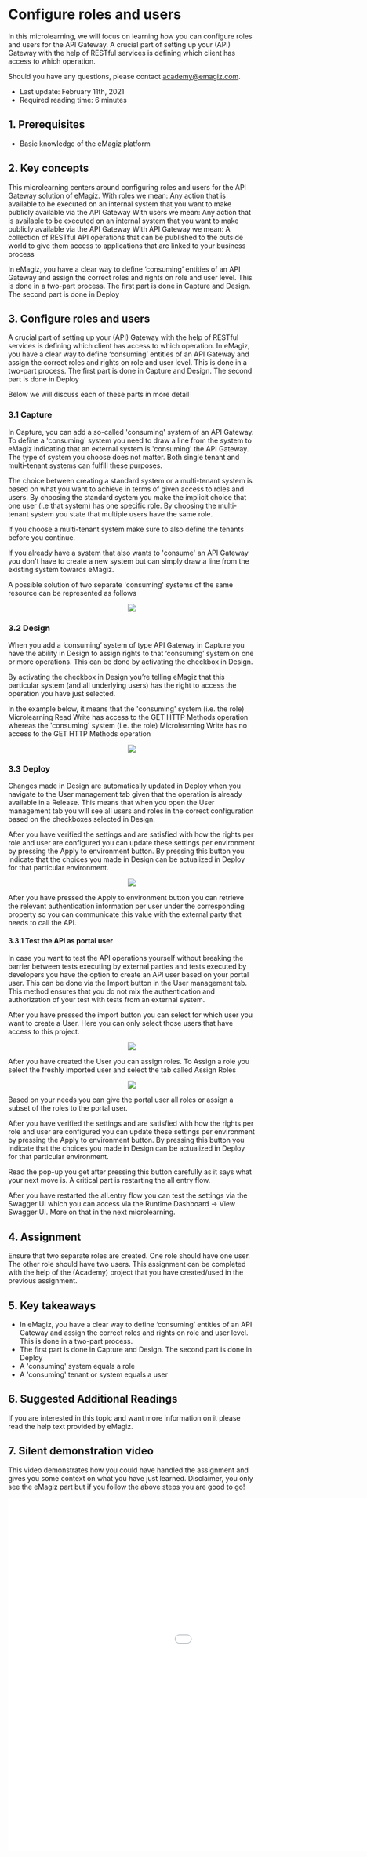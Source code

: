 # Configure roles and users

In this microlearning, we will focus on learning how you can configure roles and users for the API Gateway.
A crucial part of setting up your (API) Gateway with the help of RESTful services is defining which client has access to which operation.

Should you have any questions, please contact academy@emagiz.com.

- Last update: February 11th, 2021
- Required reading time: 6 minutes

## 1. Prerequisites
- Basic knowledge of the eMagiz platform

## 2. Key concepts
This microlearning centers around configuring roles and users for the API Gateway solution of eMagiz.
With roles we mean: Any action that is available to be executed on an internal system that you want to make publicly available via the API Gateway
With users we mean: Any action that is available to be executed on an internal system that you want to make publicly available via the API Gateway
With API Gateway we mean: A collection of RESTful API operations that can be published to the outside world to give them access to applications that are linked to your business process

In eMagiz, you have a clear way to define ‘consuming’ entities of an API Gateway and assign the correct roles and rights on role and user level. This is done in a two-part process.
The first part is done in Capture and Design. The second part is done in Deploy

## 3. Configure roles and users

A crucial part of setting up your (API) Gateway with the help of RESTful services is defining which client has access to which operation.
In eMagiz, you have a clear way to define ‘consuming’ entities of an API Gateway and assign the correct roles and rights on role and user level. This is done in a two-part process.
The first part is done in Capture and Design. The second part is done in Deploy

Below we will discuss each of these parts in more detail

### 3.1 Capture

In Capture, you can add a so-called 'consuming' system of an API Gateway. 
To define a 'consuming' system you need to draw a line from the system to eMagiz indicating that an external system is 'consuming' the API Gateway.
The type of system you choose does not matter. Both single tenant and multi-tenant systems can fulfill these purposes.

The choice between creating a standard system or a multi-tenant system is based on what you want to achieve in terms of given access to roles and users.
By choosing the standard system you make the implicit choice that one user (i.e that system) has one specific role. 
By choosing the multi-tenant system you state that multiple users have the same role.

If you choose a multi-tenant system make sure to also define the tenants before you continue.

If you already have a system that also wants to 'consume' an API Gateway you don't have to create a new system but can simply draw a line from the existing system towards eMagiz.

A possible solution of two separate 'consuming' systems of the same resource can be represented as follows

<p align="center"><img src="../../img/microlearning/ml-configure-roles-and-users--capture-filled-in-consuming-systems.png"></p>

### 3.2 Design

When you add a ‘consuming’ system of type API Gateway in Capture you have the ability in Design to assign rights to that ‘consuming’ system on one or more operations. 
This can be done by activating the checkbox in Design. 

By activating the checkbox in Design you’re telling eMagiz that this particular system (and all underlying users) has the right to access the operation you have just selected.

In the example below, it means that the 'consuming' system (i.e. the role) Microlearning Read Write has access to the GET HTTP Methods operation 
whereas the 'consuming' system (i.e. the role) Microlearning Write has no access to the GET HTTP Methods operation

<p align="center"><img src="../../img/microlearning/ml-configure-roles-and-users--design-handed-out-rights.png"></p>
 
### 3.3 Deploy

Changes made in Design are automatically updated in Deploy when you navigate to the User management tab given that the operation is already available in a Release.
This means that when you open the User management tab you will see all users and roles in the correct configuration based on the checkboxes selected in Design.

After you have verified the settings and are satisfied with how the rights per role and user are configured you can update these settings 
per environment by pressing the Apply to environment button.
By pressing this button you indicate that the choices you made in Design can be actualized in Deploy for that particular environment.

<p align="center"><img src="../../img/microlearning/ml-configure-roles-and-users--deploy-apply-to-environment.png"></p>

After you have pressed the Apply to environment button you can retrieve the relevant authentication information per user under the corresponding property 
so you can communicate this value with the external party that needs to call the API.

#### 3.3.1 Test the API as portal user

In case you want to test the API operations yourself without breaking the barrier between tests executing by external parties and tests executed by developers you have the option to create an API user based on your portal user. This can be done via the Import button in the User management tab.
This method ensures that you do not mix the authentication and authorization of your test with tests from an external system.

After you have pressed the import button you can select for which user you want to create a User. Here you can only select those users that have access to this project. 

<p align="center"><img src="../../img/microlearning/ml-configure-roles-and-users--deploy-import-portal-user.png"></p>

After you have created the User you can assign roles. To Assign a role you select the freshly imported user and select the tab called Assign Roles

<p align="center"><img src="../../img/microlearning/ml-configure-roles-and-users--deploy-tab-assigned-roles.png"></p>

Based on your needs you can give the portal user all roles or assign a subset of the roles to the portal user.

After you have verified the settings and are satisfied with how the rights per role and user are configured you can update 
these settings per environment by pressing the Apply to environment button.
By pressing this button you indicate that the choices you made in Design can be actualized in Deploy for that particular environment.

Read the pop-up you get after pressing this button carefully as it says what your next move is. A critical part is restarting the all entry flow.

After you have restarted the all.entry flow you can test the settings via the Swagger UI which you can access via the Runtime Dashboard -> View Swagger UI. More on that in the next microlearning.

## 4. Assignment

Ensure that two separate roles are created. One role should have one user. The other role should have two users.
This assignment can be completed with the help of the (Academy) project that you have created/used in the previous assignment.

## 5. Key takeaways

- In eMagiz, you have a clear way to define ‘consuming’ entities of an API Gateway and assign the correct roles and rights on role and user level. This is done in a two-part process.
- The first part is done in Capture and Design. The second part is done in Deploy
- A 'consuming' system equals a role
- A 'consuming' tenant or system equals a user

## 6. Suggested Additional Readings

If you are interested in this topic and want more information on it please read the help text provided by eMagiz.

## 7. Silent demonstration video

This video demonstrates how you could have handled the assignment and gives you some context on what you have just learned. Disclaimer, you only see the eMagiz part but if you follow the above steps you are good to go!

<iframe width="1280" height="720" src="../../vid/microlearning/microlearning-configure-roles-and-users.mp4" frameborder="0" allow="accelerometer; autoplay; clipboard-write; encrypted-media; gyroscope; picture-in-picture" allowfullscreen></iframe>